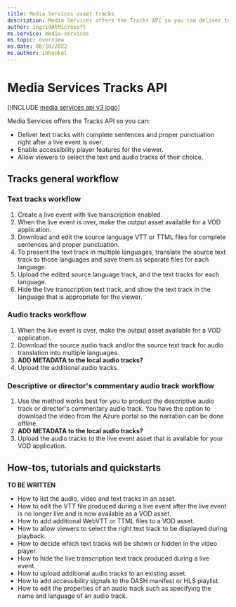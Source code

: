 ```yaml
---
title: Media Services asset tracks
description: Media Services offers the Tracks API so you can deliver text tracks with complete sentences and proper punctuation right after a live event is over, enable accessibility player features for the viewer, allow viewers to select the text and audio tracks of their choice.
author: IngridAtMicrosoft
ms.service: media-services
ms.topic: overview
ms.date: 08/10/2022
ms.author: inhenkel
---
```


# Media Services Tracks API

[!INCLUDE [media services api v3 logo](./includes/v3-hr.md)]

Media Services offers the Tracks API so you can:

- Deliver text tracks with complete sentences and proper punctuation right after a live event is over.
- Enable accessibility player features for the viewer.
- Allow viewers to select the text and audio tracks of their choice.

## Tracks general workflow

### Text tracks workflow

1. Create a live event with live transcription enabled.
1. When the live event is over, make the output asset available for a VOD application.
1. Download and edit the source language VTT or TTML files for complete sentences and proper punctuation.
1. To present the text track in multiple languages, translate the source text track to those languages and save them as separate files for each language.
1. Upload the edited source language track, and the text tracks for each language.
1. Hide the live transcription text track, and show the text track in the language that is appropriate for the viewer.

### Audio tracks workflow

1. When the live event is over, make the output asset available for a VOD application.
1. Download the source audio track and/or the source text track for audio translation into multiple languages.
1. **ADD METADATA to the local audio tracks?**
1. Upload the additional audio tracks.

### Descriptive or director's commentary audio track workflow

1. Use the method works best for you to product the descriptive audio track or director's commentary audio track. You have the option to download the video from the Azure portal so the narration can be done offline.
1. **ADD METADATA to the local audio tracks?**
1. Upload the audio tracks to the live event asset that is available for your VOD application.

## How-tos, tutorials and quickstarts

**TO BE WRITTEN**

- How to list the audio, video and text tracks in an asset.
- How to edit the VTT file produced during a live event after the live event is no longer live and is now available as a VOD asset.
- How to add additional WebVTT or TTML files to a VOD asset.
- How to allow viewers to select the right text track to be displayed during playback.
- How to decide which text tracks will be shown or hidden in the video player.
- How to hide the live transcription text track produced during a live event.
- How to upload additional audio tracks to an existing asset.
- How to add accessibility signals to the DASH manifest or HLS playlist.
- How to edit the properties of an audio track such as specifying the name and language of an audio track.